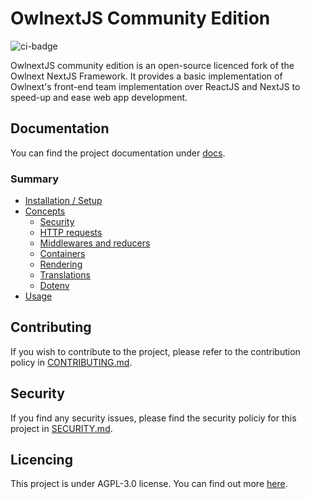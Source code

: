 # OwlnextJS Community Edition

![ci-badge](https://github.com/owlnext-fr/flex-luthor-community/actions/workflows/node.js.yml/badge.svg)

OwlnextJS community edition is an open-source licenced fork of the Owlnext NextJS Framework. It provides a basic implementation of Owlnext's front-end team implementation over ReactJS and NextJS to speed-up and ease web app development.

## Documentation

You can find the project documentation under [docs](./docs).

### Summary

* [Installation / Setup](./docs/install.md)
* [Concepts](./docs/concepts.md)
  * [Security](./docs/concepts.md#security)
  * [HTTP requests](./docs/concepts.md#http-requests)
  * [Middlewares and reducers](./docs/concepts.md#middlewares-and-reducers)
  * [Containers](./docs/concepts.md#containers)
  * [Rendering](./docs/concepts.md#rendering)
  * [Translations](./docs/concepts.md#translations)
  * [Dotenv](./docs/concepts.md#dotenv)
* [Usage](./docs/usage.md)

## Contributing

If you wish to contribute to the project, please refer to the contribution policy in [CONTRIBUTING.md](./CONTRIBUTING.md).

## Security

If you find any security issues, please find the security policiy for this project in [SECURITY.md](./SECURITY.md).

## Licencing

This project is under AGPL-3.0 license. You can find out more [here](./LICENSE).
